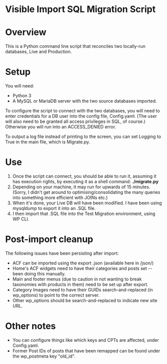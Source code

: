 # Visible Import SQL Migration Script

# Overview
This is a Python command line script that reconciles two locally-run databases, Live and Production.

# Setup

You will need:
* Python 3
* A MySQL or MariaDB server with the two source databases imported.

To configure the script to connect with the two databases, you will need to enter credentials for a DB user into the config file, Config.yaml. (The user will also need to be granted all access privileges in SQL, of course.) Otherwise you will run into an ACCESS_DENIED error.

To output a log file instead of printing to the screen, you can set Logging to True in the main file, which is Migrate.py.


# Use

1. Once the script can connect, you should be able to run it, assuming it has execution rights, by executing it as a shell command: **./migrate.py**
2. Depending on your machine, it may run for upwards of 15 minutes. (Sorry, I didn't get around to optimising/consolidating the many queries into something more efficient with JOINs etc.)
3. When it's done, your Live DB will have been modified. I have been using mysqldump to export it into an .SQL file.
4. I then import that .SQL file into the Test Migration environment, using WP CLI.

# Post-import cleanup

The following issues have been persisting after import:

* ACF can be imported using the export .json (available here in /json/)
* Home's ACF widgets need to have their categories and posts set -- been doing this manually.
* Main and footer menus (due to caution in not wanting to break taxonomies with products in them) need to be set up after export.
* Category Images need to have their GUIDs search-and-replaced (in wp_options) to point to the correct server.
* Other wp_options should be search-and-replaced to indicate new site URL.

# Other notes

* You can configure things like which keys and CPTs are affected, under Config.yaml.
* Former Post IDs of posts that have been remapped can be found under the wp_postmeta key "old_id".

